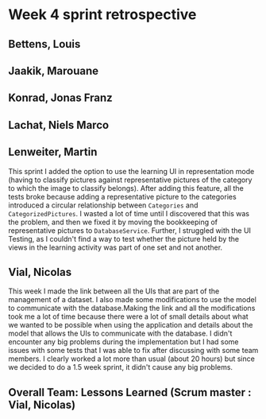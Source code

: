 # Week 4 sprint retrospective

## Bettens, Louis


## Jaakik, Marouane


## Konrad, Jonas Franz


## Lachat, Niels Marco


## Lenweiter, Martin
This sprint I added the option to use the learning UI in representation mode (having to classify pictures against representative pictures of the category to which the image to classify belongs). After adding this feature, all the tests broke because adding a representative picture to the categories introduced a circular relationship between `Categories` and `CategorizedPictures`. I wasted a lot of time until I discovered that this was the problem, and then we fixed it by moving the bookkeeping of representative pictures to `DatabaseService`. Further, I struggled with the UI Testing, as I couldn't  find a way to test whether the picture held by the views in the learning activity was part of one set and not another.

## Vial, Nicolas
This week I made the link between all the UIs that are part of the management of a dataset. I also made some modifications to use the model to communicate with the database.Making the link and all the modifications took me a lot of time because there were a lot of small details about what we wanted to be possible when using the application and details about the model that allows the UIs to communicate with the database. I didn't encounter any big problems during the implementation but I had some issues with some tests that I was able to fix after discussing with some team members.  I clearly worked a lot more than usual (about 20 hours) but since we decided to do a 1.5 week sprint, it didn't cause any big problems.
## Overall Team: Lessons Learned (Scrum master : Vial, Nicolas)
